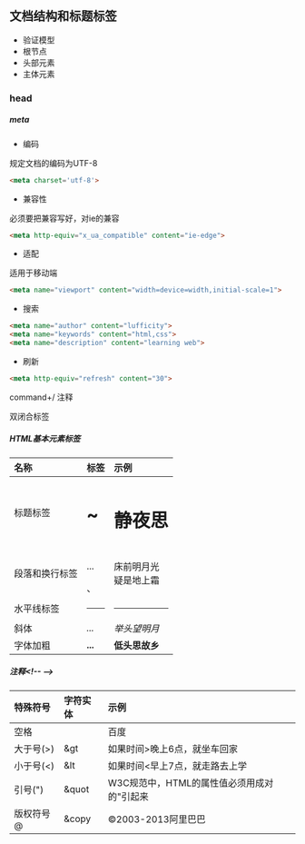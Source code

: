 ## 文档结构和标题标签

* <!DOCTYPE> 验证模型
* <html> 根节点
* <head> 头部元素
* <body> 主体元素

### head
##### meta
* 编码

规定文档的编码为UTF-8

```html
<meta charset='utf-8'>
```

* 兼容性

必须要把兼容写好，对ie的兼容

```html
<meta http-equiv="x_ua_compatible" content="ie-edge">
```

* 适配

适用于移动端

```html
<meta name="viewport" content="width=device=width,initial-scale=1">
```

* 搜索

```html
<meta name="author" content="lufficity">
<meta name="keywords" content="html,css">
<meta name="description" content="learning web">
```

* 刷新

```html
<meta http-equiv="refresh" content="30">
```

command+/ 注释

双闭合标签

##### HTML基本元素标签

| 名称 | 标签 | 示例 |
|:-- |:-- |:-- |
| 标题标签 | <h1>~<h6> | <h1>静夜思</h1> |
| 段落和换行标签 | <p>...</p>、<br/> | <p>床前明月光<br/>疑是地上霜</p> |
| 水平线标签 | <hr/> | <hr/> |
| 斜体 | <em>...</em> | <em>举头望明月</em> |
| 字体加粗 | <strong>...</strong> | <strong>低头思故乡</strong> |


##### 注释<\!\-\- -->

| 特殊符号 | 字符实体 | 示例 |
|:-- |:-- |:-- |
| 空格 | &nbsp; | <a herf="#">百度</a>&nbsp;|&nbsp;<a herf="#">新浪</a> |
| 大于号(>) | &gt | 如果时间&gt;晚上6点，就坐车回家 |
| 小于号(<) | &lt | 如果时间&lt;早上7点，就走路去上学|
| 引号(") | &quot | W3C规范中，HTML的属性值必须用成对的&quot;引起来|
| 版权符号@ | &copy | &copy;2003-2013阿里巴巴 |
